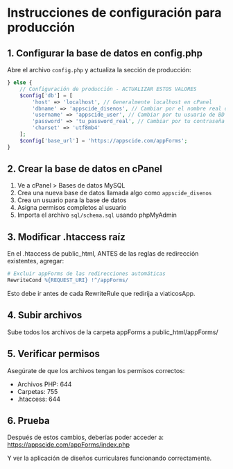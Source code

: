 # Instrucciones de configuración para producción

## 1. Configurar la base de datos en config.php

Abre el archivo `config.php` y actualiza la sección de producción:

```php
} else {
    // Configuración de producción - ACTUALIZAR ESTOS VALORES
    $config['db'] = [
        'host' => 'localhost', // Generalmente localhost en cPanel
        'dbname' => 'appscide_disenos', // Cambiar por el nombre real de tu BD
        'username' => 'appscide_user', // Cambiar por tu usuario de BD
        'password' => 'tu_password_real', // Cambiar por tu contraseña real
        'charset' => 'utf8mb4'
    ];
    $config['base_url'] = 'https://appscide.com/appForms';
}
```

## 2. Crear la base de datos en cPanel

1. Ve a cPanel > Bases de datos MySQL
2. Crea una nueva base de datos llamada algo como `appscide_disenos`
3. Crea un usuario para la base de datos
4. Asigna permisos completos al usuario
5. Importa el archivo `sql/schema.sql` usando phpMyAdmin

## 3. Modificar .htaccess raíz

En el .htaccess de public_html, ANTES de las reglas de redirección existentes, agregar:

```apache
# Excluir appForms de las redirecciones automáticas
RewriteCond %{REQUEST_URI} !^/appForms/
```

Esto debe ir antes de cada RewriteRule que redirija a viaticosApp.

## 4. Subir archivos

Sube todos los archivos de la carpeta appForms a public_html/appForms/

## 5. Verificar permisos

Asegúrate de que los archivos tengan los permisos correctos:
- Archivos PHP: 644
- Carpetas: 755
- .htaccess: 644

## 6. Prueba

Después de estos cambios, deberías poder acceder a:
https://appscide.com/appForms/index.php

Y ver la aplicación de diseños curriculares funcionando correctamente.

